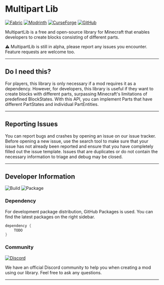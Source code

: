 # Multipart Lib

[![Fabric](https://img.shields.io/static/v1?logo=fabric&label=Fabric&message=1.19.2&color=informational)]()
[![Modrinth](https://img.shields.io/static/v1?label=Modrinth&message=+&color=1bd96a)](https://modrinth.com/mods)
[![CurseForge](https://img.shields.io/static/v1?label=CurseForge&message=+&color=f16436)](https://modrinth.com/mods)
[![GitHub](https://img.shields.io/github/license/Kehrweek/MultipartLib)](https://github.com/Kehrweek/MultipartLib/blob/main/LICENSE)

MultipartLib is a free and open-source library for Minecraft that enables
developers to create blocks consisting of different parts.

:warning: MultipartLib is still in alpha, please report any issues you
encounter.
Feature requests are welcome too.

---

## Do I need this?

For players, this library is only necessary if a mod requires it as a
dependency.
However, for developers, this library is useful if they want to create blocks
with different parts,
surpassing Minecraft's limitations of predefined BlockStates.
With this API, you can implement Parts that have different PartStates and
individual PartEntities.

---

## Reporting Issues

You can report bugs and crashes by opening an issue on our issue tracker.
Before opening a new issue, use the search tool to make sure that your issue
has not already been reported and ensure that you have completely filled out
the issue template.
Issues that are duplicates or do not contain the necessary information to
triage and debug may be closed.

---

## Developer Information

![Build](https://github.com/Kehrweek/Multipartlib/actions/workflows/build.yml/badge.svg?branch=main)
![Package](https://github.com/Kehrweek/Multipartlib/actions/workflows/github-package.yml/badge.svg?branch=main)

### Dependency

For development package distribution, GitHub Packages is used.
You can find the latest packages on the right sidebar.

```groovy
dependency {
    TODO
}
```

### Community

[![Discord](https://img.shields.io/discord/1114547799556620359?logoColor=white&color=5865f2&label=Discord&logo=discord)](https://discord.gg/2T765VZc)

We have an official Discord community to help you when creating a mod using our
library.
Feel free to ask any questions.

---